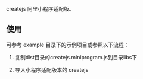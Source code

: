 
createjs 阿里小程序适配版。

## 使用

可参考 example 目录下的示例项目或参照以下流程：

1. 复制dist目录的createjs.miniprogram.js到目录libs下

2. 导入小程序适配版本的 createjs

